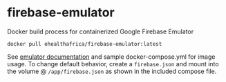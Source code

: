 # firebase-emulator
Docker build process for containerized Google Firebase Emulator

`docker pull ehealthafrica/firebase-emulator:latest`

See [emulator documentation](https://firebase.google.com/docs/emulator-suite/install_and_configure) and sample docker-compose.yml for image usage.
To change default behavior, create a `firebase.json` and mount into the volume @ `/app/firebase.json` as shown in the included compose file.

